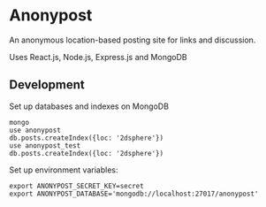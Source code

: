 # Anonypost

An anonymous location-based posting site for links and discussion.

Uses React.js, Node.js, Express.js and MongoDB

## Development

Set up databases and indexes on MongoDB

```
mongo
use anonypost
db.posts.createIndex({loc: '2dsphere'})
use anonypost_test
db.posts.createIndex({loc: '2dsphere'})
```

Set up environment variables:

```
export ANONYPOST_SECRET_KEY=secret
export ANONYPOST_DATABASE='mongodb://localhost:27017/anonypost'
```
